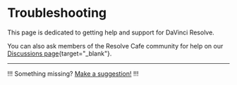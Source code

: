 # Troubleshooting

This page is dedicated to getting help and support for DaVinci Resolve.

You can also ask members of the Resolve Cafe community for help on our [Discussions page](https://github.com/CommandPost/ResolveCafe/discussions){target="_blank"}.

---

!!!
Something missing? [Make a suggestion!](/contribute/)
!!!